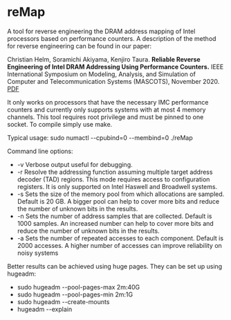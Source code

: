 # reMap
A tool for reverse engineering the DRAM address mapping of Intel processors based on performance counters.
A description of the method for reverse engineering can be found in our paper:

Christian Helm, Soramichi Akiyama, Kenjiro Taura.
**Reliable Reverse Engineering of Intel DRAM Addressing Using Performance Counters.**
IEEE International Symposium on Modeling, Analysis, and Simulation of Computer and Telecommunication Systems (MASCOTS), November 2020. [PDF](http://www.soramichi.jp/pdf/MASCOTS2020.pdf "paper pdf: Copyright held by IEEE")


It only works on processors that have the necessary IMC performance counters and currently only supports systems with at most 4 memory channels.
This tool requires root privilege and must be pinned to one socket.
To compile simply use make.

Typical usage: sudo numactl --cpubind=0 --membind=0 ./reMap

Command line options:
* -v Verbose output useful for debugging.
* -r Resolve the addressing function assuming multiple target address decoder (TAD) regions.
This mode requires access to configuration registers. It is only supported on Intel Haswell and Broadwell systems.
* -s <size in GB> Sets the size of the memory pool from which allocations are sampled. Default is 20 GB.
A bigger pool can help to cover more bits and reduce the number of unknown bits in the results.
* -n <number of samples> Sets the number of address samples that are collected. Default is 1000 samples.
An increased number can help to cover more bits and reduce the number of unknown bits in the results.
* -a <number of accesses> Sets the number of repeated accesses to each component. Default is 2000 accesses.
A higher number of accesses can improve reliability on noisy systems

Better results can be achieved using huge pages. They can be set up using hugeadm:

* sudo hugeadm --pool-pages-max 2m:40G                                                       
* sudo hugeadm --pool-pages-min 2m:1G                                                        
* sudo hugeadm --create-mounts 
* hugeadm --explain
